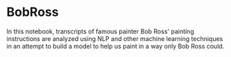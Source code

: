 # BobRoss
In this notebook, transcripts of famous painter Bob Ross' painting instructions are analyzed using NLP and other machine learning techniques in an attempt to build a model to help us paint in a way only Bob Ross could.
